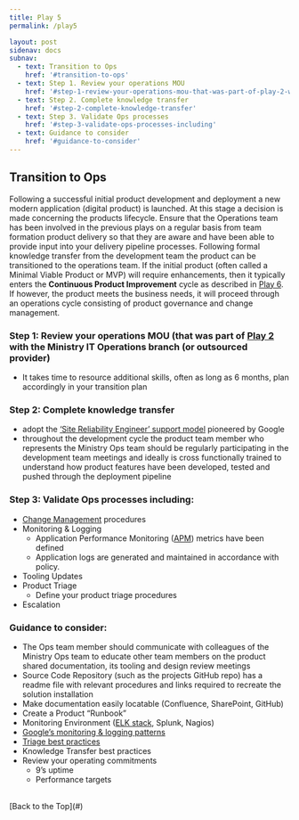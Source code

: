 ```yaml
---
title: Play 5
permalink: /play5

layout: post
sidenav: docs
subnav: 
  - text: Transition to Ops
    href: '#transition-to-ops'
  - text: Step 1. Review your operations MOU 
    href: '#step-1-review-your-operations-mou-that-was-part-of-play-2-with-the-ministry-it-operations-branch-or-outsourced-provider'
  - text: Step 2. Complete knowledge transfer
    href: '#step-2-complete-knowledge-transfer'
  - text: Step 3. Validate Ops processes
    href: '#step-3-validate-ops-processes-including'
  - text: Guidance to consider
    href: '#guidance-to-consider'
---
```

## Transition to Ops
Following a successful initial product development and deployment a new modern application (digital product) is launched. At this stage a decision is made  concerning the products lifecycle. Ensure that the Operations team has been involved in the previous plays on a regular basis from team formation product delivery so that they are aware and have been able to provide input into your delivery pipeline processes. Following formal  knowledge transfer from the development team the product can be transitioned to the operations team. If the initial product (often called a Minimal Viable Product or MVP) will require enhancements, then it typically enters the **Continuous Product Improvement** cycle as described in [Play 6](/CITZ-IMB-playbook/play6). If however, the product meets the business needs, it will proceed through an operations cycle consisting of product governance and change management. 

### Step 1: Review your operations MOU (that was part of [Play 2](/CITZ-IMB-playbook/play2) with the Ministry IT Operations branch (or outsourced provider)
- It takes time to resource additional skills, often as long as 6 months, plan accordingly in your transition plan

### Step 2: Complete knowledge transfer
- adopt the [‘Site Reliability Engineer’ support model](https://landing.google.com/sre/) pioneered by Google
- throughout the development cycle the product team member who represents the Ministry Ops team should be regularly participating in the development team meetings and ideally is cross functionally trained to understand how product features have been developed, tested and pushed through the deployment pipeline

### Step 3: Validate Ops processes including:
- [Change Management](https://en.wikipedia.org/wiki/Change_management) procedures
- Monitoring & Logging
  - Application Performance Monitoring ([APM](https://www.ea.oit.va.gov/EAOIT/docs/Oct_2016_Release_Docs/APM-2-2.pdf)) metrics have been defined
  - Application logs are generated and maintained in accordance with policy. 
- Tooling Updates
- Product Triage
  - Define your product triage procedures
- Escalation

### Guidance to consider:
- The Ops  team member should communicate  with colleagues of the Ministry Ops team to educate other team members on the product shared documentation, its tooling and design review meetings
- Source Code Repository (such as the projects GitHub repo) has a readme file with relevant procedures and  links required to recreate the solution installation  
- Make documentation easily locatable (Confluence, SharePoint, GitHub)
- Create a Product “Runbook”
- Monitoring Environment ([ELK stack](https://logz.io/learn/complete-guide-elk-stack/), Splunk, Nagios)
- [Google’s monitoring & logging patterns](https://cloud.google.com/solutions/hybrid-and-multi-cloud-monitoring-and-logging-patterns)
- [Triage best practices](https://dzone.com/articles/agility-meets-process-how-to-triage-requests-to-ef)
- Knowledge Transfer best practices
- Review your operating commitments
  - 9’s uptime
  - Performance targets

<br/>
[Back to the Top](#)